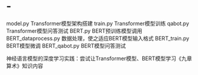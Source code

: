 # -
model.py Transformer模型架构搭建
train.py Transformer模型训练
qabot.py Transformer模型问答测试
BERT.py BERT预训练模型调用
BERT_dataprocess.py 数据处理，使之适应BERT模型输入格式
BERT_train.py BERT模型微调
BERT_qabot.py BERT模型问答测试


神经语言模型的深度学习实践：尝试让Transformer模型、BERT模型学习《九章算术》知识内容
